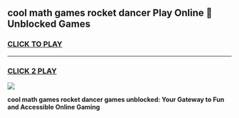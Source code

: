 
## cool math games rocket dancer Play Online 👋 Unblocked Games
<h3>
<a href="https://news.freeplayer.one?title=cool_math_games_rocket_dancer&ref=17CMG">CLICK TO PLAY</a></h3>
<hr>

<h3>
<a href="https://news.freeplayer.one?title=cool_math_games_rocket_dancer&ref=17CMG">CLICK 2 PLAY</a>
  
</h3>

<a href="https://news.freeplayer.one?title=cool_math_games_rocket_dancer&ref=17CMG/"><img src="https://clearcache.store/games.png"></a>


**cool math games rocket dancer games unblocked: Your Gateway to Fun and Accessible Online Gaming**

